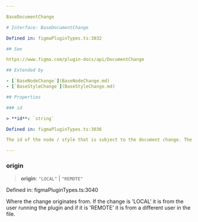 ```yaml
---

BaseDocumentChange

# Interface: BaseDocumentChange

Defined in: figmaPluginTypes.ts:3032

## See

https://www.figma.com/plugin-docs/api/DocumentChange

## Extended by

- [`BaseNodeChange`](BaseNodeChange.md)
- [`BaseStyleChange`](BaseStyleChange.md)

## Properties

### id

> **id**: `string`

Defined in: figmaPluginTypes.ts:3036

The id of the node / style that is subject to the document change. The same that is on `node.id` or `style.id`

---
```


### origin

> **origin**: `"LOCAL"` \| `"REMOTE"`

Defined in: figmaPluginTypes.ts:3040

Where the change originates from. If the change is 'LOCAL' it is from the user running the plugin and if it is 'REMOTE' it is from a different user in the file.
